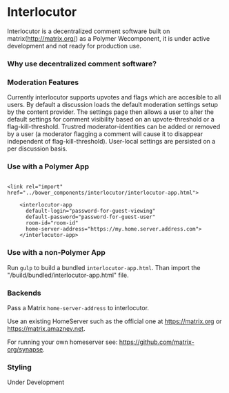 # Interlocutor

Interlocutor is a decentralized comment software built on matrix(http://matrix.org/) as a Polymer Wecomponent, it is under active development and not ready for production use. 

### Why use decentralized comment software? 

### Moderation Features

Currently interlocutor supports upvotes and flags which are accesible to all users. By default a discussion loads the default moderation settings setup by the content provider. The settings page then allows a user to alter the default settings for comment visibility based on an upvote-threshold or a flag-kill-threshold. Trustred moderator-identities can be added or removed by a user (a moderator flagging a comment will cause it to disappear independent of flag-kill-threshold). User-local settings are persisted on a per discussion basis.

### Use with a Polymer App
```

<link rel="import" href="../bower_components/interlocutor/interlocutor-app.html">

    <interlocutor-app
      default-login="password-for-guest-viewing"
      default-password="password-for-guest-user"
      room-id="room-id"
      home-server-address="https://my.home.server.address.com">
    </interlocutor-app>
```

### Use with a non-Polymer App

Run `gulp` to build a bundled `interlocutor-app.html`. Than import the "/build/bundled/interlocutor-app.html" file.

### Backends
Pass a Matrix `home-server-address` to interlocutor. 

Use an existing HomeServer such as the official one at https://matrix.org or https://matrix.amaznev.net.

For running your own homeserver see: https://github.com/matrix-org/synapse. 

### Styling

Under Development
